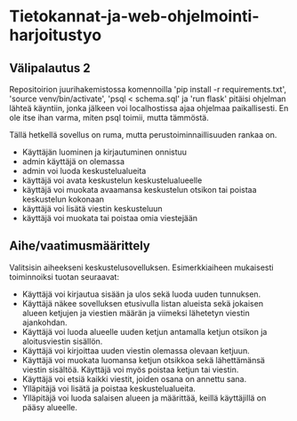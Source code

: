 # Tietokannat-ja-web-ohjelmointi-harjoitustyo

## Välipalautus 2

Repositoirion juurihakemistossa komennoilla 'pip install -r requirements.txt', 'source venv/bin/activate', 'psql < schema.sql' ja 'run flask' pitäisi ohjelman lähteä käyntiin, jonka jälkeen voi localhostissa ajaa ohjelmaa paikallisesti. En ole itse ihan varma, miten psql toimii, mutta tämmöstä.

Tällä hetkellä sovellus on ruma, mutta perustoiminnaillisuuden rankaa on. 
 - Käyttäjän luominen ja kirjautuminen onnistuu
 - admin käyttäjä on olemassa
 - admin voi luoda keskustelualueita
 - käyttäjä voi avata keskustelun keskustelualueelle
 - käyttäjä voi muokata avaamansa keskustelun otsikon tai poistaa keskustelun kokonaan
 - käyttäjä voi lisätä viestin keskusteluun
 - käyttäjä voi muokata tai poistaa omia viestejään

## Aihe/vaatimusmäärittely

Valitsisin aiheekseni keskustelusovelluksen. Esimerkkiaiheen mukaisesti toiminnoiksi tuotan seuraavat:
 - Käyttäjä voi kirjautua sisään ja ulos sekä luoda uuden tunnuksen.
 - Käyttäjä näkee sovelluksen etusivulla listan alueista sekä jokaisen alueen ketjujen ja viestien määrän ja viimeksi lähetetyn viestin ajankohdan.
 - Käyttäjä voi luoda alueelle uuden ketjun antamalla ketjun otsikon ja aloitusviestin sisällön.
 - Käyttäjä voi kirjoittaa uuden viestin olemassa olevaan ketjuun.
 - Käyttäjä voi muokata luomansa ketjun otsikkoa sekä lähettämänsä viestin sisältöä. Käyttäjä voi myös poistaa ketjun tai viestin.
 - Käyttäjä voi etsiä kaikki viestit, joiden osana on annettu sana.
 - Ylläpitäjä voi lisätä ja poistaa keskustelualueita.
 - Ylläpitäjä voi luoda salaisen alueen ja määrittää, keillä käyttäjillä on pääsy alueelle.

